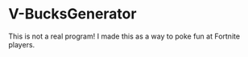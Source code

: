 # V-BucksGenerator
This is not a real program! I made this as a way to poke fun at Fortnite players.
